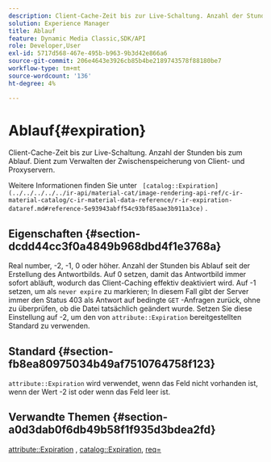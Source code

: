 ```yaml
---
description: Client-Cache-Zeit bis zur Live-Schaltung. Anzahl der Stunden bis zum Ablauf. Dient zum Verwalten der Zwischenspeicherung von Client- und Proxyservern.
solution: Experience Manager
title: Ablauf
feature: Dynamic Media Classic,SDK/API
role: Developer,User
exl-id: 5717d568-467e-495b-b963-9b3d42e866a6
source-git-commit: 206e4643e3926cb85b4be2189743578f88180be7
workflow-type: tm+mt
source-wordcount: '136'
ht-degree: 4%

---
```


# Ablauf{#expiration}

Client-Cache-Zeit bis zur Live-Schaltung. Anzahl der Stunden bis zum Ablauf. Dient zum Verwalten der Zwischenspeicherung von Client- und Proxyservern.

Weitere Informationen finden Sie unter ` [catalog::Expiration](../../../../../ir-api/material-cat/image-rendering-api-ref/c-ir-material-catalog/c-ir-material-data-reference/r-ir-expiration-dataref.md#reference-5e93943abff54c93bf85aae3b911a3ce)` .

## Eigenschaften {#section-dcdd44cc3f0a4849b968dbd4f1e3768a}

Real number, -2, -1, 0 oder höher. Anzahl der Stunden bis Ablauf seit der Erstellung des Antwortbilds. Auf 0 setzen, damit das Antwortbild immer sofort abläuft, wodurch das Client-Caching effektiv deaktiviert wird. Auf -1 setzen, um als `never expire` zu markieren; In diesem Fall gibt der Server immer den Status 403 als Antwort auf bedingte `GET` -Anfragen zurück, ohne zu überprüfen, ob die Datei tatsächlich geändert wurde. Setzen Sie diese Einstellung auf -2, um den von `attribute::Expiration` bereitgestellten Standard zu verwenden.

## Standard {#section-fb8ea80975034b49af7510764758f123}

`attribute::Expiration` wird verwendet, wenn das Feld nicht vorhanden ist, wenn der Wert -2 ist oder wenn das Feld leer ist.

## Verwandte Themen {#section-a0d3dab0f6db49b58f1f935d3bdea2fd}

[attribute::Expiration](../../../../../ir-api/material-cat/image-rendering-api-ref/c-ir-material-catalog/c-ir-attributes-reference/r-ir-expiration.md#reference-0f68ad8199c64bd4bc8d27dd78b7d996) ,  [catalog::Expiration](../../../../../ir-api/material-cat/image-rendering-api-ref/c-ir-material-catalog/c-ir-material-data-reference/r-ir-expiration-dataref.md#reference-5e93943abff54c93bf85aae3b911a3ce),  [req=](../../../../../ir-api/http-protocol/image-rendering-api-ref/c-ir-http-protocol-ref/c-ir-http-protocol-command-reference/r-ir-req.md#reference-792b1a663fb64261bd2de2a209b847fb)
